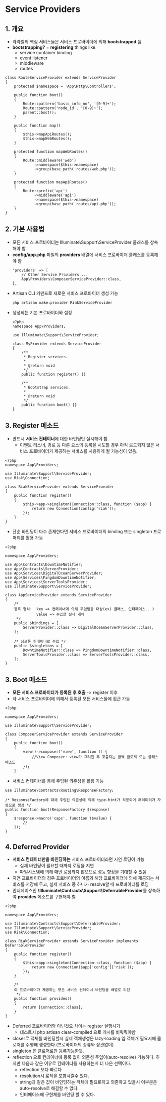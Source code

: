 # Service Providers

## 1. 개요
  - 라라벨의 핵심 서비스들은 서비스 프로바이더에 의해 **bootstrapped** 됨.
  - **bootstrapping?** = **registering** things like:
    - service container binding
    - event listener
    - middleware
    - routes
~~~
class RouteServiceProvider extends ServiceProvider
{
    protected $namespace = 'App\Http\Controllers';

    public function boot()
    {
        Route::pattern('basic_info_no', '[0-9]+');
        Route::pattern('node_id', '[0-9]+');
        parent::boot();
    }

    public function map()
    {
        $this->mapApiRoutes();
        $this->mapWebRoutes();
    }

    protected function mapWebRoutes()
    {
        Route::middleware('web')
             ->namespace($this->namespace)
             ->group(base_path('routes/web.php'));
    }
    
    protected function mapApiRoutes()
    {
        Route::prefix('api')
             ->middleware('api')
             ->namespace($this->namespace)
             ->group(base_path('routes/api.php'));
    }
}
~~~

## 2. 기본 사용법
  - 모든 서비스 프로바이더는 Illuminate\Support\ServiceProvider 클래스를 상속해야 함
  - **config/app.php** 파일의 **providers** 배열에 서비스 프로바이더 클래스를 등록해야 함
    ~~~
    'providers' => [
        // Other Service Providers ...
        App\Providers\ComposerServiceProvider::class,
    ],
    ~~~
  - Artisan CLI 커맨드로 새로운 서비스 프로바이더 생성 가능
    ~~~
    php artisan make:provider RiakServiceProvider
    ~~~
  - 생성되는 기본 프로바이더와 설정
    ~~~
    <?php
    namespace App\Providers;
    
    use Illuminate\Support\ServiceProvider;
    
    class MyProvider extends ServiceProvider
    {
        /**
         * Register services.
         *
         * @return void
         */
        public function register() {}
    
        /**
         * Bootstrap services.
         *
         * @return void
         */
        public function boot() {}
    }
    ~~~

## 3. Register 메소드
  - 반드시 **서비스 컨테이너**에 대한 바인딩만 실시해야 함. 
    - 이벤트 리스너, 경로 등 다른 요소의 등록을 시도할 경우 아직 로드되지 않은 서비스 프로바이더가 제공하는 서비스를 사용하게 될 가능성이 있음.
~~~
<?php
namespace App\Providers;

use Illuminate\Support\ServiceProvider;
use Riak\Connection;

class RiakServiceProvider extends ServiceProvider
{
    public function register()
    {
        $this->app->singleton(Connection::class, function ($app) {
            return new Connection(config('riak'));
        });
    }
}
~~~
  - 단순 바인딩이 다수 존재한다면 서비스 프로바이더의 binding 또는 singleton 프로퍼티를 활용 가능
~~~
<?php

namespace App\Providers;

use App\Contracts\DowntimeNotifier;
use App\Contracts\ServerProvider;
use App\Services\DigitalOceanServerProvider;
use App\Services\PingdomDowntimeNotifier;
use App\Services\ServerToolsProvider;
use Illuminate\Support\ServiceProvider;

class AppServiceProvider extends ServiceProvider
{
    /*
    등록 형식:  key => 컨테이너에 의해 주입받을 대상(ex) 클래스, 인터페이스...)
              value => 주입할 실제 개체
     */
    public $bindings = [
        ServerProvider::class => DigitalOceanServerProvider::class,
    ];
    
    /* 싱글톤 컨테이너로 주입 */
    public $singletons = [
        DowntimeNotifier::class => PingdomDowntimeNotifier::class,
        ServerToolsProvider::class => ServerToolsProvider::class,
    ];
}
~~~

## 3. Boot 메소드
  - **모든 서비스 프로바이더가 등록된 후 호출** -> register 이후
  - 타 서비스 프로바이더에 의해서 등록된 모든 서비스들에 접근 가능
~~~
<?php

namespace App\Providers;

use Illuminate\Support\ServiceProvider;

class ComposerServiceProvider extends ServiceProvider
{
    public function boot()
    {
        view()->composer('view', function () {
            //View Composer: view가 그려진 후 호출되는 콜백 클로저 또는 클래스 메소드
        });
    }
~~~
  - 서비스 컨테이너를 통해 주입된 의존성을 활용 가능
~~~
use Illuminate\Contracts\Routing\ResponseFactory;

/* ResponseFactory에 대해 주입된 의존성에 의해 type-hint가 적용되어 패러미터가 자동으로 생성 */
public function boot(ResponseFactory $response)
{
    $response->macro('caps', function ($value) {
        //
    });
}
~~~

## 4. Deferred Provider
   - **서비스 컨테이너만을 바인딩하는** 서비스 프로바이더라면 지연 로딩이 가능
     - 실제 바인딩이 필요할 때까지 로딩을 지연
     - 파일시스템에 의해 매번 로딩되지 않으므로 성능 향상을 기대할 수 있음
  - 지연 프로바이더의 경우 프로바이더의 이름과 해당 프로바이더에 의해 제공되는 서비스를 저장해 두고, 실제 서비스 중 하나가 resolve할 때 프로바이더를 로딩
  - 인터페이스인 **\Illuminate\Contracts\Support\DeferrableProvider**를 상속하여 **provides** 메소드를 구현해야 함
~~~
<?php

namespace App\Providers;

use Illuminate\Contracts\Support\DeferrableProvider;
use Illuminate\Support\ServiceProvider;
use Riak\Connection;

class RiakServiceProvider extends ServiceProvider implements DeferrableProvider
{
    public function register()
    {
        $this->app->singleton(Connection::class, function ($app) {
            return new Connection($app['config']['riak']);
        });
    }

    /*
    이 프로바이더가 제공하는 모든 서비스 컨테이너 바인딩을 배열로 리턴
     */
    public function provides()
    {
        return [Connection::class];
    }
}
~~~

* Deferred 프로바이더와 아닌것으 차이는 register 실행시기 
    - 테스트시 php artisan clear-compiled 으로 캐시를 비워줘야함
* closer로 객체를 바인딩할시 실제 객체생성은 lazy-loading 임 객체개 필요시에 클로저를 수행해 생성한다.(프로바이더의 종류와 상관없이)
* singleton 은 클로저로만 등록가능한듯.
* reflection 으로 컨테이너에 등록 없이 의존성 주입이(auto-resolve) 가능하다. 하지만 다음과 같은 이유로 컨테이너를 사용하는게 더 나은 선택이다.
    - reflection 보다 빠르다
    - resolution시 로직을 포함시킬수 있다.
    - string과 같은 값이 바인딩하는 객체에 필요로하고 의존하고 있을시 이부분은 auto-resolve로 해결할 수 없다.
    - 인터페이스에 구현체를 바인딩 할 수 있다.
